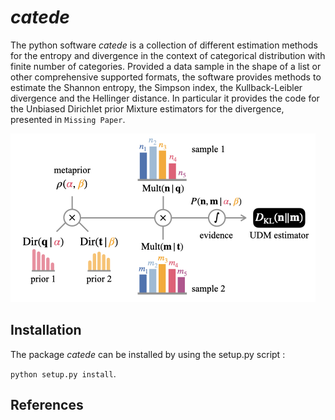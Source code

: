 # _catede_

The python software _catede_ is a collection of different estimation methods for the entropy and divergence in the context of categorical distribution with finite number of categories.
Provided a data sample in the shape of a list or other comprehensive supported formats, the software provides methods to estimate the Shannon entropy, the Simpson index, the Kullback-Leibler divergence and the Hellinger distance.
In particular it provides the code for the Unbiased Dirichlet prior Mixture estimators for the divergence, presented in `Missing Paper`.

![](docs/source/kullback-leibler-dirichlet-scheme.png)

## Installation

The package _catede_ can be installed by using the setup.py script :

 ```python setup.py install```.

 ## References
